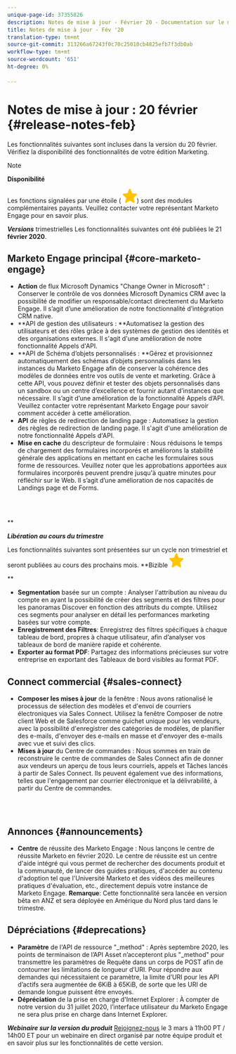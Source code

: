 ```yaml
---
unique-page-id: 37355826
description: Notes de mise à jour - Février 20 - Documentation sur le marketing - Documentation sur le produit
title: Notes de mise à jour - Fév '20
translation-type: tm+mt
source-git-commit: 313266a67243f0c70c25010cb4825efb7f3db0ab
workflow-type: tm+mt
source-wordcount: '651'
ht-degree: 0%

---
```



# Notes de mise à jour : 20 février {#release-notes-feb}

Les fonctionnalités suivantes sont incluses dans la version du 20 février. Vérifiez la disponibilité des fonctionnalités de votre édition Marketing.

>[!NOTE]
>
>**Disponibilité**
>
>Les fonctions signalées par une étoile ( ![(étoile)](assets/star-yellow.svg)) sont des modules complémentaires payants. Veuillez contacter votre représentant Marketo Engage pour en savoir plus.

***Versions*** trimestrielles Les fonctionnalités suivantes ont été publiées le 21 **février 2020**.

## Marketo Engage principal {#core-marketo-engage}

* **Action** de flux Microsoft Dynamics &quot;Change Owner in Microsoft&quot; : Conserver le contrôle de vos données Microsoft Dynamics CRM avec la possibilité de modifier un responsable/contact directement du Marketo Engage. Il s’agit d’une amélioration de notre fonctionnalité d’intégration CRM native.
* **API de gestion des utilisateurs : **Automatisez la gestion des utilisateurs et des rôles grâce à des systèmes de gestion des identités et des organisations externes. Il s&#39;agit d&#39;une amélioration de notre fonctionnalité Appels d&#39;API.
* **API de Schéma d’objets personnalisés : **Gérez et provisionnez automatiquement des schémas d’objets personnalisés dans les instances du Marketo Engage afin de conserver la cohérence des modèles de données entre vos outils de vente et marketing. Grâce à cette API, vous pouvez définir et tester des objets personnalisés dans un sandbox ou un centre d’excellence et fournir autant d’instances que nécessaire. Il s’agit d’une amélioration de la fonctionnalité Appels d’API. Veuillez contacter votre représentant Marketo Engage pour savoir comment accéder à cette amélioration.
* **API** de règles de redirection de landing page : Automatisez la gestion des règles de redirection de landing page. Il s&#39;agit d&#39;une amélioration de notre fonctionnalité Appels d&#39;API.
* **Mise en cache** du descripteur de formulaire : Nous réduisons le temps de chargement des formulaires incorporés et améliorons la stabilité générale des applications en mettant en cache les formulaires sous forme de ressources. Veuillez noter que les approbations apportées aux formulaires incorporés peuvent prendre jusqu&#39;à quatre minutes pour réfléchir sur le Web. Il s’agit d’une amélioration de nos capacités de Landings page et de Forms.

<br> 

**

***Libération au cours du trimestre***

Les fonctionnalités suivantes sont présentées sur un cycle non trimestriel et seront publiées au cours des prochains mois.
**Bizible ![(étoile)](assets/star-yellow.svg)

**

* **Segmentation** basée sur un compte : Analyser l&#39;attribution au niveau du compte en ayant la possibilité de créer des segments et des filtres pour les panoramas Discover en fonction des attributs du compte. Utilisez ces segments pour analyser en détail les performances marketing basées sur votre compte.
* **Enregistrement des Filtres**: Enregistrez des filtres spécifiques à chaque tableau de bord, propres à chaque utilisateur, afin d’analyser vos tableaux de bord de manière rapide et cohérente.
* **Exporter au format PDF**: Partagez des informations précieuses sur votre entreprise en exportant des Tableaux de bord visibles au format PDF.

## Connect commercial  {#sales-connect}

* **Composer les mises à jour** de la fenêtre : Nous avons rationalisé le processus de sélection des modèles et d&#39;envoi de courriers électroniques via Sales Connect. Utilisez la fenêtre Composer de notre client Web et de Salesforce comme guichet unique pour les vendeurs, avec la possibilité d&#39;enregistrer des catégories de modèles, de planifier des e-mails, d&#39;envoyer des e-mails en masse et d&#39;envoyer des e-mails avec vue et suivi des clics.
* **Mises à jour** du Centre de commandes : Nous sommes en train de reconstruire le centre de commandes de Sales Connect afin de donner aux vendeurs un aperçu de tous leurs courriels, appels et Tâches lancés à partir de Sales Connect. Ils peuvent également vue des informations, telles que l&#39;engagement par courrier électronique et la délivrabilité, à partir du Centre de commandes.

<br> 

## Annonces {#announcements}

* **Centre** de réussite des Marketo Engage : Nous lançons le centre de réussite Marketo en février 2020. Le centre de réussite est un centre d&#39;aide intégré qui vous permet de rechercher des documents produit et la communauté, de lancer des guides pratiques, d&#39;accéder au contenu d&#39;adoption tel que l&#39;Université Marketo et des vidéos des meilleures pratiques d&#39;évaluation, etc., directement depuis votre instance de Marketo Engage. **Remarque**: Cette fonctionnalité sera lancée en version bêta en ANZ et sera déployée en Amérique du Nord plus tard dans le trimestre.

## Dépréciations {#deprecations}

* **Paramètre** de l&#39;API de ressource &quot;_method&quot; : Après septembre 2020, les points de terminaison de l’API Asset n’accepteront plus &quot;_method&quot; pour transmettre les paramètres de Requête dans un corps de POST afin de contourner les limitations de longueur d’URI. Pour répondre aux demandes qui nécessitaient ce paramètre, la limite d’URI pour les API d’actifs sera augmentée de 6KiB à 65KiB, de sorte que les URI de demande longue puissent être envoyés.
* **Dépréciation** de la prise en charge d&#39;Internet Explorer : À compter de notre version du 31 juillet 2020, l’interface utilisateur du Marketo Engage ne sera plus prise en charge dans Internet Explorer.

***Webinaire sur la version du produit*** [Rejoignez-nous](https://engage.marketo.com/Jan_Feb_20_Release_Webinar_Registration.html) le 3 mars à 11h00 PT / 14h00 ET pour un webinaire en direct organisé par notre équipe produit et en savoir plus sur les fonctionnalités de cette version.
